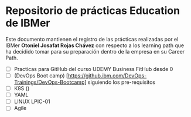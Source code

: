 # Repositorio de prácticas Education de IBMer 

Este documento mantienen el registro de las prácticas realizadas por el IBMer **Otoniel Josafat Rojas Chávez** con respecto a los learning path que ha decidido tomar para su preparación dentro de la empresa en su Career Path.

- [ ] Practicas para GitHub del curso UDEMY Business FitHub desde 0
- [ ] (DevOps Boot camp) [https://github.ibm.com/DevOps-Trainings/DevOps-Bootcamp] siguiendo los pre-requisitos 
- [ ] K8S ()
- [ ] YAML
- [ ] LINUX LPIC-01
- [ ] Agile
